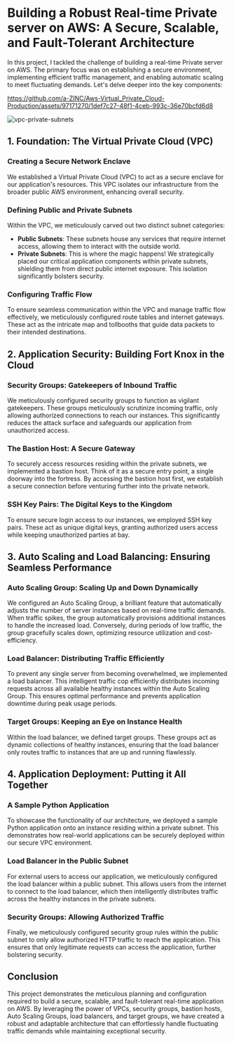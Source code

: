 # Building a Robust Real-time Private server on AWS: A Secure, Scalable, and Fault-Tolerant Architecture

In this project, I tackled the challenge of building a real-time Private server on AWS. The primary focus was on establishing a secure environment, implementing efficient traffic management, and enabling automatic scaling to meet fluctuating demands. Let's delve deeper into the key components:



https://github.com/a-ZINC/Aws-Virtual_Private_Cloud-Production/assets/97171270/1def7c27-48f1-4ceb-993c-36e70bcfd6d8

![vpc-private-subnets](https://github.com/a-ZINC/Aws-Virtual_Private_Cloud-Production/assets/97171270/62089a78-24ee-4727-84eb-1ef7e091aedb)


## 1. Foundation: The Virtual Private Cloud (VPC)

### Creating a Secure Network Enclave
We established a Virtual Private Cloud (VPC) to act as a secure enclave for our application's resources. This VPC isolates our infrastructure from the broader public AWS environment, enhancing overall security.

### Defining Public and Private Subnets
Within the VPC, we meticulously carved out two distinct subnet categories:
- **Public Subnets**: These subnets house any services that require internet access, allowing them to interact with the outside world.
- **Private Subnets**: This is where the magic happens! We strategically placed our critical application components within private subnets, shielding them from direct public internet exposure. This isolation significantly bolsters security.

### Configuring Traffic Flow
To ensure seamless communication within the VPC and manage traffic flow effectively, we meticulously configured route tables and internet gateways. These act as the intricate map and tollbooths that guide data packets to their intended destinations.

## 2. Application Security: Building Fort Knox in the Cloud

### Security Groups: Gatekeepers of Inbound Traffic
We meticulously configured security groups to function as vigilant gatekeepers. These groups meticulously scrutinize incoming traffic, only allowing authorized connections to reach our instances. This significantly reduces the attack surface and safeguards our application from unauthorized access.

### The Bastion Host: A Secure Gateway
To securely access resources residing within the private subnets, we implemented a bastion host. Think of it as a secure entry point, a single doorway into the fortress. By accessing the bastion host first, we establish a secure connection before venturing further into the private network.

### SSH Key Pairs: The Digital Keys to the Kingdom
To ensure secure login access to our instances, we employed SSH key pairs. These act as unique digital keys, granting authorized users access while keeping unauthorized parties at bay.

## 3. Auto Scaling and Load Balancing: Ensuring Seamless Performance

### Auto Scaling Group: Scaling Up and Down Dynamically
We configured an Auto Scaling Group, a brilliant feature that automatically adjusts the number of server instances based on real-time traffic demands. When traffic spikes, the group automatically provisions additional instances to handle the increased load. Conversely, during periods of low traffic, the group gracefully scales down, optimizing resource utilization and cost-efficiency.

### Load Balancer: Distributing Traffic Efficiently
To prevent any single server from becoming overwhelmed, we implemented a load balancer. This intelligent traffic cop efficiently distributes incoming requests across all available healthy instances within the Auto Scaling Group. This ensures optimal performance and prevents application downtime during peak usage periods.

### Target Groups: Keeping an Eye on Instance Health
Within the load balancer, we defined target groups. These groups act as dynamic collections of healthy instances, ensuring that the load balancer only routes traffic to instances that are up and running flawlessly.

## 4. Application Deployment: Putting it All Together

### A Sample Python Application
To showcase the functionality of our architecture, we deployed a sample Python application onto an instance residing within a private subnet. This demonstrates how real-world applications can be securely deployed within our secure VPC environment.

### Load Balancer in the Public Subnet
For external users to access our application, we meticulously configured the load balancer within a public subnet. This allows users from the internet to connect to the load balancer, which then intelligently distributes traffic across the healthy instances in the private subnets.

### Security Groups: Allowing Authorized Traffic
Finally, we meticulously configured security group rules within the public subnet to only allow authorized HTTP traffic to reach the application. This ensures that only legitimate requests can access the application, further bolstering security.

## Conclusion
This project demonstrates the meticulous planning and configuration required to build a secure, scalable, and fault-tolerant real-time application on AWS. By leveraging the power of VPCs, security groups, bastion hosts, Auto Scaling Groups, load balancers, and target groups, we have created a robust and adaptable architecture that can effortlessly handle fluctuating traffic demands while maintaining exceptional security.


